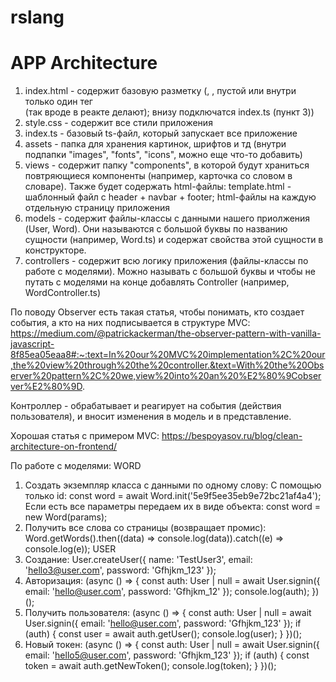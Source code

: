 # rslang

# APP Architecture
1) index.html - содержит базовую разметку (<html>, <head>, пустой <body> или внутри только один тег <div id="app"></div> (так вроде в реакте делают); внизу подключатся index.ts (пункт 3))
2) style.css -  содержит все стили приложения
3) index.ts - базовый ts-файл, который запускает все приложение
4) assets - папка для хранения картинок, шрифтов и тд (внутри подпапки "images", "fonts", "icons", можно еще что-то добавить)
5) views - содержит папку "components", в которой будут храниться повтряющиеся компоненты (например, карточка со словом в словаре). Также будет содержать html-файлы: template.html - шаблонный файл с header + navbar + footer; html-файлы на каждую отдельную страницу приложения
6) models - содержит файлы-классы с данными нашего приолжения (User, Word). Они называются с большой буквы по названию сущности (например, Word.ts) и содержат свойства этой сущности в конструкторе.
7) controllers - содержит всю логику приложения (файлы-классы по работе с моделями). Можно называть с большой буквы и чтобы не путать с моделями на конце добавлять Controller (например, WordController.ts)

По поводу Observer есть такая статья, чтобы понимать, кто создает события, а кто на них подписывается в структуре MVC: https://medium.com/@patrickackerman/the-observer-pattern-with-vanilla-javascript-8f85ea05eaa8#:~:text=In%20our%20MVC%20implementation%2C%20our,the%20view%20through%20the%20controller.&text=With%20the%20Observer%20pattern%2C%20we,view%20into%20an%20%E2%80%9Cobserver%E2%80%9D.


Контроллер - обрабатывает и реагирует на события (действия пользователя), и вносит изменения в модель и в представление.

Хорошая статья с примером MVC: https://bespoyasov.ru/blog/clean-architecture-on-frontend/

По работе с моделями:
WORD
1. Создать экземпляр класса с данными по одному слову: 
  С помощью только id: const word = await Word.init('5e9f5ee35eb9e72bc21af4a4');
  Если есть все параметры передаем их в виде объекта: const word = new Word(params);
2. Получить все слова со страницы (возвращает промис): Word.getWords().then((data) => console.log(data)).catch((e) => console.log(e));
USER
1. Создание: 
    User.createUser({ name: 'TestUser3', email: 'hello3@user.com', password: 'Gfhjkm_123' });
2. Авторизация:
    (async () => {
      const auth: User | null = await User.signin({ email: 'hello@user.com', password: 'Gfhjkm_12' });
      console.log(auth);
    })();
3. Получить пользователя: 
    (async () => {
      const auth: User | null = await User.signin({ email: 'hello@user.com', password: 'Gfhjkm_123' });
      if (auth) {
        const user = await auth.getUser();
        console.log(user);
      }
    })();
4. Новый токен:
    (async () => {
      const auth: User | null = await User.signin({ email: 'hello5@user.com', password: 'Gfhjkm_123' });
      if (auth) {
        const token = await auth.getNewToken();
        console.log(token);
      }
    })();